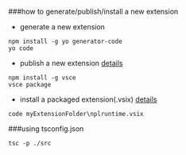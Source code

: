 ###how to generate/publish/install a new extension
* generate a new extension
```
npm install -g yo generator-code
yo code
```
* publish a new extension [details](https://code.visualstudio.com/docs/tools/vscecli)
```
npm install -g vsce
vsce package
```
* install a packaged extension(.vsix) [details](https://code.visualstudio.com/docs/extensions/install-extension)
```
code myExtensionFolder\nplruntime.vsix
```
###using tsconfig.json
```
tsc -p ./src
```

